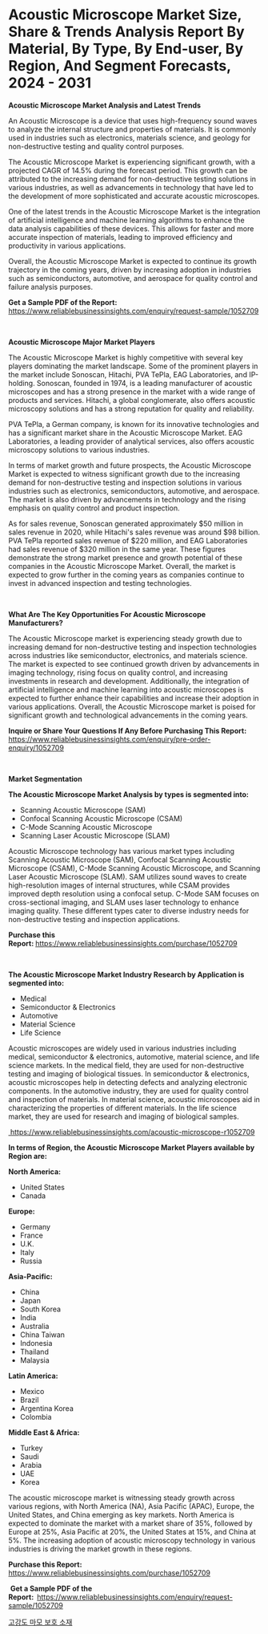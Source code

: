 <p><h1>Acoustic Microscope Market Size, Share & Trends Analysis Report By Material, By Type, By End-user, By Region, And Segment Forecasts, 2024 - 2031</h1></p><p><strong>Acoustic Microscope Market Analysis and Latest Trends</strong></p>
<p><p>An Acoustic Microscope is a device that uses high-frequency sound waves to analyze the internal structure and properties of materials. It is commonly used in industries such as electronics, materials science, and geology for non-destructive testing and quality control purposes.</p><p>The Acoustic Microscope Market is experiencing significant growth, with a projected CAGR of 14.5% during the forecast period. This growth can be attributed to the increasing demand for non-destructive testing solutions in various industries, as well as advancements in technology that have led to the development of more sophisticated and accurate acoustic microscopes.</p><p>One of the latest trends in the Acoustic Microscope Market is the integration of artificial intelligence and machine learning algorithms to enhance the data analysis capabilities of these devices. This allows for faster and more accurate inspection of materials, leading to improved efficiency and productivity in various applications.</p><p>Overall, the Acoustic Microscope Market is expected to continue its growth trajectory in the coming years, driven by increasing adoption in industries such as semiconductors, automotive, and aerospace for quality control and failure analysis purposes.</p></p>
<p><strong>Get a Sample PDF of the Report:&nbsp;</strong> <a href="https://www.reliablebusinessinsights.com/enquiry/request-sample/1052709">https://www.reliablebusinessinsights.com/enquiry/request-sample/1052709</a></p>
<p>&nbsp;</p>
<p><strong>Acoustic Microscope Major Market Players</strong></p>
<p><p>The Acoustic Microscope Market is highly competitive with several key players dominating the market landscape. Some of the prominent players in the market include Sonoscan, Hitachi, PVA TePla, EAG Laboratories, and IP-holding. Sonoscan, founded in 1974, is a leading manufacturer of acoustic microscopes and has a strong presence in the market with a wide range of products and services. Hitachi, a global conglomerate, also offers acoustic microscopy solutions and has a strong reputation for quality and reliability.</p><p>PVA TePla, a German company, is known for its innovative technologies and has a significant market share in the Acoustic Microscope Market. EAG Laboratories, a leading provider of analytical services, also offers acoustic microscopy solutions to various industries.</p><p>In terms of market growth and future prospects, the Acoustic Microscope Market is expected to witness significant growth due to the increasing demand for non-destructive testing and inspection solutions in various industries such as electronics, semiconductors, automotive, and aerospace. The market is also driven by advancements in technology and the rising emphasis on quality control and product inspection.</p><p>As for sales revenue, Sonoscan generated approximately $50 million in sales revenue in 2020, while Hitachi's sales revenue was around $98 billion. PVA TePla reported sales revenue of $220 million, and EAG Laboratories had sales revenue of $320 million in the same year. These figures demonstrate the strong market presence and growth potential of these companies in the Acoustic Microscope Market. Overall, the market is expected to grow further in the coming years as companies continue to invest in advanced inspection and testing technologies.</p></p>
<p>&nbsp;</p>
<p><strong>What Are The Key Opportunities For Acoustic Microscope Manufacturers?</strong></p>
<p><p>The Acoustic Microscope market is experiencing steady growth due to increasing demand for non-destructive testing and inspection technologies across industries like semiconductor, electronics, and materials science. The market is expected to see continued growth driven by advancements in imaging technology, rising focus on quality control, and increasing investments in research and development. Additionally, the integration of artificial intelligence and machine learning into acoustic microscopes is expected to further enhance their capabilities and increase their adoption in various applications. Overall, the Acoustic Microscope market is poised for significant growth and technological advancements in the coming years.</p></p>
<p><strong>Inquire or Share Your Questions If Any Before Purchasing This Report:</strong> <a href="https://www.reliablebusinessinsights.com/enquiry/pre-order-enquiry/1052709">https://www.reliablebusinessinsights.com/enquiry/pre-order-enquiry/1052709</a></p>
<p>&nbsp;</p>
<p><strong>Market Segmentation</strong></p>
<p><strong>The Acoustic Microscope Market Analysis by types is segmented into:</strong></p>
<p><ul><li>Scanning Acoustic Microscope (SAM)</li><li>Confocal Scanning Acoustic Microscope (CSAM)</li><li>C-Mode Scanning Acoustic Microscope</li><li>Scanning Laser Acoustic Microscope (SLAM)</li></ul></p>
<p><p>Acoustic Microscope technology has various market types including Scanning Acoustic Microscope (SAM), Confocal Scanning Acoustic Microscope (CSAM), C-Mode Scanning Acoustic Microscope, and Scanning Laser Acoustic Microscope (SLAM). SAM utilizes sound waves to create high-resolution images of internal structures, while CSAM provides improved depth resolution using a confocal setup. C-Mode SAM focuses on cross-sectional imaging, and SLAM uses laser technology to enhance imaging quality. These different types cater to diverse industry needs for non-destructive testing and inspection applications.</p></p>
<p><strong>Purchase this Report:&nbsp;</strong><a href="https://www.reliablebusinessinsights.com/purchase/1052709">https://www.reliablebusinessinsights.com/purchase/1052709</a></p>
<p>&nbsp;</p>
<p><strong>The Acoustic Microscope Market Industry Research by Application is segmented into:</strong></p>
<p><ul><li>Medical</li><li>Semiconductor & Electronics</li><li>Automotive</li><li>Material Science</li><li>Life Science</li></ul></p>
<p><p>Acoustic microscopes are widely used in various industries including medical, semiconductor & electronics, automotive, material science, and life science markets. In the medical field, they are used for non-destructive testing and imaging of biological tissues. In semiconductor & electronics, acoustic microscopes help in detecting defects and analyzing electronic components. In the automotive industry, they are used for quality control and inspection of materials. In material science, acoustic microscopes aid in characterizing the properties of different materials. In the life science market, they are used for research and imaging of biological samples.</p></p>
<p><a href="https://www.reliablebusinessinsights.com/acoustic-microscope-r1052709">&nbsp;https://www.reliablebusinessinsights.com/acoustic-microscope-r1052709</a></p>
<p><strong>In terms of Region, the Acoustic Microscope Market Players available by Region are:</strong></p>
<p>
    <p> <strong> North America: </strong>
        <ul>
            <li>United States</li>
            <li>Canada</li>
        </ul>
        </p> 
    <p> <strong> Europe: </strong>
        <ul>
            <li>Germany</li>
            <li>France</li>
            <li>U.K.</li>
            <li>Italy</li>
            <li>Russia</li>
        </ul>
        </p> 
    <p> <strong> Asia-Pacific: </strong>
        <ul>
            <li>China</li>
            <li>Japan</li>
            <li>South Korea</li>
            <li>India</li>
            <li>Australia</li>
            <li>China Taiwan</li>
            <li>Indonesia</li>
            <li>Thailand</li>
            <li>Malaysia</li>
        </ul>
        </p> 
    <p> <strong> Latin America: </strong>
        <ul>
            <li>Mexico</li>
            <li>Brazil</li>
            <li>Argentina Korea</li>
            <li>Colombia</li>
        </ul>
        </p> 
    <p> <strong> Middle East & Africa: </strong>
        <ul>
            <li>Turkey</li>
            <li>Saudi</li>
            <li>Arabia</li>
            <li>UAE</li>
            <li>Korea</li>
        </ul>
    </p>
    </p>
<p><p>The acoustic microscope market is witnessing steady growth across various regions, with North America (NA), Asia Pacific (APAC), Europe, the United States, and China emerging as key markets. North America is expected to dominate the market with a market share of 35%, followed by Europe at 25%, Asia Pacific at 20%, the United States at 15%, and China at 5%. The increasing adoption of acoustic microscopy technology in various industries is driving the market growth in these regions.</p></p>
<p><strong>Purchase this Report: </strong><a href="https://www.reliablebusinessinsights.com/purchase/1052709">https://www.reliablebusinessinsights.com/purchase/1052709</a></p>
<p>&nbsp;<strong>Get a Sample PDF of the Report:&nbsp;&nbsp;</strong><a href="https://www.reliablebusinessinsights.com/enquiry/request-sample/1052709">https://www.reliablebusinessinsights.com/enquiry/request-sample/1052709</a></p>
<p><strong></strong></p>
<p><p><a href="https://medium.com/@boydsmitham726/%ED%97%A4%EB%B9%84-%EB%8D%94%ED%8B%B0-%EC%9B%A8%EC%96%B4-%EB%B3%B4%ED%98%B8-%EC%86%8C%EC%9E%AC-%EC%8B%9C%EC%9E%A5%EC%9D%98-%EC%9D%B8%EC%82%AC%EC%9D%B4%ED%8A%B8-%EC%8B%9C%EC%9E%A5-%EB%8F%99%ED%96%A5-%EC%84%B1%EC%9E%A5-2024%EB%85%84%EB%B6%80%ED%84%B0-2031%EB%85%84%EA%B9%8C%EC%A7%80-%EC%98%88%EC%B8%A1-a7870aac71f3">고강도 마모 보호 소재</a></p></p>
